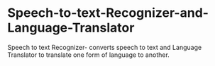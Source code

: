 # Speech-to-text-Recognizer-and-Language-Translator
Speech to text Recognizer- converts speech to text and Language Translator to translate one form of language to another.
